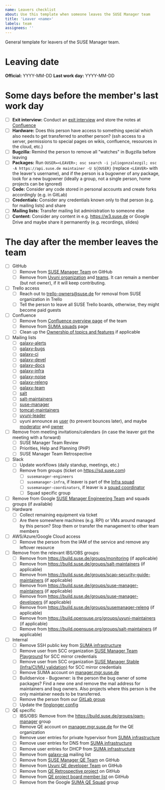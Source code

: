 ```yaml
---
name: Leavers checklist
about: Use this template when someone leaves the SUSE Manager team
title: 'Leaver <name>'
labels: team
assignees: ''
---
```


General template for leavers of the SUSE Manager team.

# Leaving date

**Official:** YYYY-MM-DD
**Last work day:** YYYY-MM-DD

# Some days before the member's last work day

- [ ] **Exit interview:** Conduct an [exit interview](https://en.wikipedia.org/wiki/Exit_interview) and store the notes at [Confluence](https://confluence.suse.com/display/SUSEMANAGER/Exit+Interviews)
- [ ] **Hardware:** Does this person have access to something special which also needs to get transferred to another person? (ssh access to a server, permissions to special pages on wikis, confluence, resources in the cloud, etc.)
- [ ] **Bugzilla:** Remind the person to remove all "watches" in Bugzilla before leaving
- [ ] **Packages:** Run `OUSER=<LEAVER>; osc search -i juliogonzalezgil; osc -A https://api.suse.de maintainer -U ${OUSER}` (replace `<LEAVER>` with the leaver's username), and if the person is a bugowner of any package, look for a new bugowner (ideally a group, not a single person, home projects can be ignored)
- [ ] **Code:** Consider any code stored in personal accounts and create forks accordingly (e.g. in GitLab)
- [ ] **Credentials:** Consider any credentials known only to that person (e.g. for mailing lists) and share
- [ ] **Mailing lists:** Transfer mailing list administration to someone else
- [ ] **Content:** Consider any content in e.g. https://w3.suse.de or Google Drive and maybe share it permanently (e.g. recordings, slides)

# The day after the member leaves the team

- [ ] GitHub
  - [ ] Remove from [SUSE Manager Team](https://github.com/orgs/SUSE/teams/suse-manager-team/members) on GitHub
  - [ ] Remove from [Uyuni organization](https://github.com/orgs/uyuni-project/people) and [teams](https://github.com/orgs/uyuni-project/teams). It can remain a member (but not owner), if it will keep contributing.
- [ ] Trello access
  - [ ] Reach out to trello-owners@suse.de for removal from SUSE organization in Trello
  - [ ] Tell the person to leave all SUSE Trello boards, otherwise, they might become paid guests
- [ ] Confluence
  - [ ] Remove from [Confluence overview page](https://confluence.suse.com/display/SUSEMANAGER/SUSE+Manager) of the team
  - [ ] Remove from [SUMA squads](https://confluence.suse.com/display/SUSEMANAGER/Squads%2C+People+and+Topics) page
  - [ ] Clean up the [Ownership of topics and features](https://confluence.suse.com/display/SUSEMANAGER/Squads%2C+People+and+Topics) if applicable
- [ ] Mailing lists
  - [ ] [galaxy-alerts](https://mailman.suse.de/mailman/admin/galaxy-alerts/members/remove)
  - [ ] [galaxy-bugs](https://mailman.suse.de/mailman/admin/galaxy-bugs/members/remove)
  - [ ] [galaxy-ci](https://mailman.suse.de/mailman/admin/galaxy-ci/members/remove)
  - [ ] [galaxy-devel](https://mailman.suse.de/mailman/admin/galaxy-devel/members/remove)
  - [ ] [galaxy-docs](https://mailman.suse.de/mailman/admin/galaxy-docs/members/remove)
  - [ ] [galaxy-infra](https://mailman.suse.de/mailman/admin/galaxy-infra/members/remove)
  - [ ] [galaxy-noise](https://mailman.suse.de/mailman/admin/galaxy-noise/members/remove)
  - [ ] [galaxy-releng](https://mailman.suse.de/mailman/admin/galaxy-releng/members/remove)
  - [ ] [galaxy-team](https://mailman.suse.de/mailman/admin/galaxy-team/members/remove)
  - [ ] [salt](https://mailman.suse.de/mailman/admin/salt/members/remove)
  - [ ] [salt-maintainers](https://mailman.suse.de/mailman/admin/salt-maintainers/members/remove)
  - [ ] [suse-manager](https://mailman.suse.de/mailman/admin/suse-manager/members/remove)
  - [ ] [tomcat-maintainers](https://mailman.suse.de/mailman/admin/tomcat-maintainers/members/remove)
  - [ ] [uyuni-leader](https://mailman.suse.de/mailman/admin/uyuni-leader/members/remove)
  - [ ] uyuni announce as [user](https://lists.opensuse.org/manage/lists/announce.lists.uyuni-project.org/members/member/) (to prevent bounces later), and maybe [moderator](https://lists.opensuse.org/manage/lists/announce.lists.uyuni-project.org/members/moderator/) and [owner](https://lists.opensuse.org/manage/lists/announce.lists.uyuni-project.org/members/owner/)
- [ ] Remove from meeting invitations/calendars (in case the leaver got the meeting with a forward)
  - [ ] SUSE Manager Team Review
  - [ ] Priorities, Help and Planning (PHP)
  - [ ] SUSE Manager Team Retrospective
- [ ] Slack
  - [ ] Update workflows (daily standup, meetings, etc.)
  - [ ] Remove from groups (ticket on https://sd.suse.com)
    - [ ] `susemanager-engineers`
    - [ ] `susemanager-infra`, if leaver is part of the [Infra squad](https://confluence.suse.com/display/SUSEMANAGER/Squads%2C+People+and+Topics)
    - [ ] `susemanager-coordinators`, if leaver is a [squad coordinator](https://confluence.suse.com/display/SUSEMANAGER/Squads%2C+People+and+Topics)
    - [ ] Squad specific group
- [ ] Remove from Google [SUSE Manager Engineering Team](https://groups.google.com/a/suse.com/g/suma-all/members) and squads groups (if available)
- [ ] Hardware
  - [ ] Collect remaining equipment via ticket
  - [ ] Are there somewhere machines (e.g. RPI) or VMs around managed by this person? Stop them or transfer the management to other team members
- [ ] AWS/Azure/Google Cloud access
  - [ ] Remove the person from the IAM of the service and remove any leftover resource
- [ ] Remove from the relevant IBS/OBS groups:
  - [ ] Remove from https://build.suse.de/groups/monitoring (if applicable)
  - [ ] Remove from https://build.suse.de/groups/salt-maintainers (if applicable)
  - [ ] Remove from https://build.suse.de/groups/scap-security-guide-maintainers (if applicable)
  - [ ] Remove from https://build.suse.de/groups/suse-manager-maintainers (if applicable)
  - [ ] Remove from https://build.suse.de/groups/suse-manager-developers (if applicable)
  - [ ] Remove from https://build.suse.de/groups/susemanager-releng (if applicable)
  - [ ] Remove from https://build.opensuse.org/groups/uyuni-maintainers (if applicable)
  - [ ] Remove from https://build.opensuse.org/groups/salt-maintainers (if applicable)
- [ ] Internal
  - [ ] Remove SSH public key from [SUMA infrastructure](https://gitlab.suse.de/galaxy/infrastructure/-/blob/master/srv/salt/ssh/init.sls)
  - [ ] Remove user from SCC organization [SUSE Manager Team Playground](https://scc.suse.com/organizations/432530/users) for SCC mirror credentials
  - [ ] Remove user from SCC organization [SUSE Manager Stable (Infra/CI/MU validation)](https://scc.suse.com/organizations/784242/users) for SCC mirror credentials
  - [ ] Remove SUMA account on [manager.mgr.suse.de](https://manager.mgr.suse.de)
  - [ ] Buildservice - Bugowner: is the person the bug owner of some packages? Find a new one and remove the mail address for maintainers and bug owners. Also projects where this person is the only maintainer needs to be transferred.
  - [ ] Remove the person from our [GitLab group](https://gitlab.suse.de/groups/galaxy/-/group_members)
  - [ ] Update the [finglonger config](https://gitlab.suse.de/galaxy/infrastructure/-/blob/master/srv/salt/bugguy-finglonger/galaxy.edn)
- [ ] QE specific
  - [ ] IBS/OBS: Remove from the https://build.suse.de/groups/qam-manager group
  - [ ] Remove QE account on [manager.mgr.suse.de](https://manager.mgr.suse.de) for the QE organization
  - [ ] Remove user entries for private hypervisor from [SUMA infrastructure](https://gitlab.suse.de/galaxy/infrastructure/-/blob/master/srv/salt/qa/users/init.sls)
  - [ ] Remove user entries for DNS from [SUMA infrastructure](https://gitlab.suse.de/galaxy/infrastructure/-/tree/master/srv/salt/bind-server)
  - [ ] Remove user entries for DHCP from [SUMA infrastructure](https://gitlab.suse.de/galaxy/infrastructure/-/tree/master/srv/salt/dhcpd-server)
  - [ ] Remove from [galaxy-qa](https://mailman.suse.de/mailman/admin/galaxy-qa/members/remove) mailing list
  - [ ] Remove from [SUSE Manager QE Team](https://github.com/orgs/SUSE/teams/suse-manager-qe/members) on GitHub
  - [ ] Remove from [Uyuni QE developer Team](https://github.com/orgs/uyuni-project/teams/qe) on GitHub
  - [ ] Remove from [QE Retrospective project](https://github.com/orgs/SUSE/projects/54) on GitHub
  - [ ] Remove from [QE project board member list](https://github.com/orgs/SUSE/projects/32/views/1?pane=info) on GitHub
  - [ ] Remove from the Google [SUMA QE Squad](https://groups.google.com/a/suse.com/g/suma-qe/members) group
